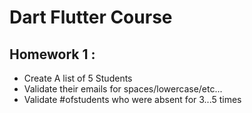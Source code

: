 # Dart Flutter Course 

## Homework 1 : 
- Create A list of 5 Students 
- Validate their emails for spaces/lowercase/etc...
- Validate #ofstudents who were absent for 3...5 times
